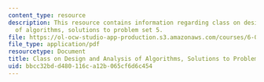 ```yaml
---
content_type: resource
description: This resource contains information regarding class on design and analysis
  of algorithms, solutions to problem set 5.
file: https://ol-ocw-studio-app-production.s3.amazonaws.com/courses/6-046j-design-and-analysis-of-algorithms-spring-2015/bbcc32bdd480116ca12b065cf6d6c454_MIT6_046JS15_pset5sols.pdf
file_type: application/pdf
resourcetype: Document
title: Class on Design and Analysis of Algorithms, Solutions to Problem Set 5
uid: bbcc32bd-d480-116c-a12b-065cf6d6c454
---
```

